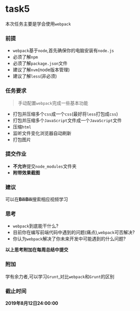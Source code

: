 # task5

本次任务主要是学会使用```webpack```
### 前提

- ```webpack```基于```node```,首先确保你的电脑安装有```node.js```
- 必须了解```npm```
- 必须了解```package.json```文件
- 建议了解```nvm```(node版本管理)
- 建议了解```less```(非必须)

### 任务要求

> 手动配置```webpack```完成一些基本功能

- 打包并压缩多个```css```成一个```css```(最好将```less```打包成```css```)
- 打包并压缩多个```JavaScript```文件成一个```JavaScript```文件
- 压缩```html```
- 监听文件变化浏览器自动刷新
- 打包图片

### 提交作业

- **不允许**提交```node_modules```文件夹
- **附带效果截图**

### 建议

可以在**BiliBili**搜索相应视频学习

### 思考

- ```webpack```到底能干什么?
- 目前你在编写前端代码中遇到的问题(痛点),```webpack```可否解决?
- 你认为```webpack```解决了你未来开发中可能遇到的什么问题?

**以上思考附加在每周总结中提交**

### 附加

学有余力者,可以学习```Grunt```,对比```webpack```和```Grunt```的区别

### 截止时间

**2019年8月12日24:00:00**
